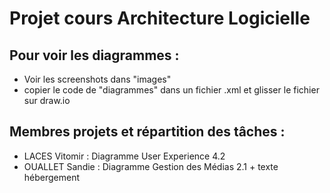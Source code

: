 # Projet cours Architecture Logicielle

## Pour voir les diagrammes :
- Voir les screenshots dans "images"
- copier le code de "diagrammes" dans un fichier .xml et glisser le fichier sur draw.io

## Membres projets et répartition des tâches : 
- LACES Vitomir : 
Diagramme User Experience 4.2
- OUALLET Sandie : 
Diagramme Gestion des Médias 2.1 + texte hébergement
